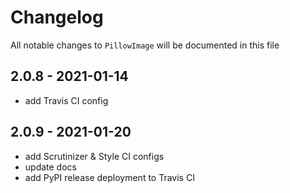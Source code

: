 # Changelog

All notable changes to `PillowImage` will be documented in this file


## 2.0.8 - 2021-01-14
 - add Travis CI config


## 2.0.9 - 2021-01-20
 - add Scrutinizer & Style CI configs
 - update docs
 - add PyPI release deployment to Travis CI